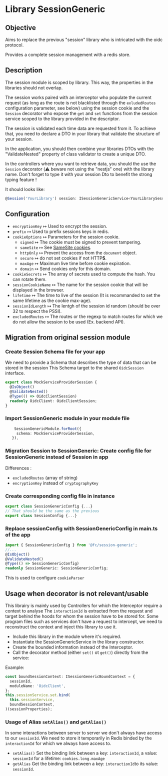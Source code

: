 # Library SessionGeneric

## Objective

Aims to replace the previous "session" library who is intricated with the oidc protocol.

Provides a complete session management with a redis store.

## Description

The session module is scoped by library. This way, the properties in the libraries should not overlap.

The session works paired with an interceptor who populate the current request (as long as the route is not blacklisted through the `exludedRoutes` configuration parameter, see below) using the session cookie and the `Session` decorator who expose the `get` and `set` functions from the session service scoped to the library provided in the descriptor.

The session is validated each time data are requested from it. To achieve that, you need to declare a DTO in your library that validate the structure of your session.

In the application, you should then combine your libraries DTOs with the "ValidateNested" property of class validator to create a unique DTO.

In the controllers where you want to retrieve data, you should the use the `Session` decorator (⚠️ beware not using the "nestjs" one) with the library name. Don't forget to type it with your session Dto to benefit the strong typing feature !

It should looks like:

```typescript
@Session('YourLibrary') session: ISessionGenericService<YourLibrarySessionDto>
```

## Configuration

- `encryptionKey` ↦ Used to encrypt the session.
- `prefix` ↦ Used to prefix sessions keys in redis.
- `cookieOptions` ↦ Parameters for the session cookie.
  - `signed` ↦ The cookie must be signed to prevent tampering.
  - `sameSite` ↦ See [SameSite cookies](https://developer.mozilla.org/en-US/docs/Web/HTTP/Headers/Set-Cookie/SameSite).
  - `httpOnly` ↦ Prevent the access from the `document` object.
  - `secure` ↦ do not set cookies if not HTTP**S**.
  - `maxAge` ↦ Maximum live time before cookie expiration.
  - `domain` ↦ Send cookies only for this domain.
- `cookieSecrets` ↦ The array of secrets used to compute the hash. You can rotate them.
- `sessionCookieName` ↦ The name for the session cookie that will be displayed in the browser.
- `lifetime` ↦ The time to live of the session (It is recommanded to set the same lifetime as the cookie max-age).
- `sessionIdLength` ↦ The lentgh of the session id random (should be over 32 to respect the PSSI).
- `excludedRoutes` ↦ The routes or the regexp to match routes for which we do not allow the session to be used (Ex. backend API).

## Migration from original session module

### Create Session Schema file for your app

We need to provide a Schema that describes the type of data that can be stored in the session
This Schema target to the shared `OidcSession` interface.

```typescript
export class MockServiceProviderSession {
  @IsObject()
  @ValidateNested()
  @Type(() => OidcClientSession)
  readonly OidcClient: OidcClientSession;
}
```

### Import SessionGeneric module in your module file

```typescript
    SessionGenericModule.forRoot({
     schema: MockServiceProviderSession,
   }),
```

### Migration Session to SessionGeneric: Create config file for SessionGeneric instead of Session in app

Differences :

- `excludedRoutes` (array of string)
- `encryptionKey` instead of `cryptographyKey`

### Create corresponding config file in instance

```typescript
export class SessionGenericConfig {...}
// That should be the same as the previous
export class SessionConfig {...}
```

### Replace sessionConfig with SessionGenericConfig in main.ts of the app

```typescript
import { SessionGenericConfig } from '@fc/session-generic';
//...
@IsObject()
@ValidateNested()
@Type(() => SessionGenericConfig)
readonly SessionGeneric: SessionGenericConfig;
```

This is used to configure `cookieParser`

## Usage when decorator is not relevant/usable

This librairy is mainly used by Controllers for which the Interceptor require a context to analyse
The `interactionId` is extracted from the request and target behind the hoods for whom the session have to be stored for.
Some program files such as services don't have a request to intercept, we need to reconstruct the context and inject this library to use it.

- Include this library in the module where it's required.
- Instantiate the SessionGenericService in the library constructor.
- Create the bounded information instead of the Interceptor.
- Call the decorator method (either `set()` ot `get()`) directly from the service:

Example:

```typescript
const boundSessionContext: ISessionGenericBoundContext = {
  sessionId,
  moduleName: 'OidcClient',
};
this.sessionService.set.bind(
  this.sessionService,
  boundSessionContext,
)(sessionProperties);
```

### Usage of Alias `setAlias()` and `getAlias()`

In some interactions between server to server we don't always have access to our `sessionId`.
We need to store it temporarily in Redis binded by the `interactionId` for which we always have access to.

- `setAlias()` Set the binding link between a key: `interactionId`, a value: `sessionId` for a lifetime: `cookies.long.maxAge`
- `getAlias` Get the binding link between a key: `interactionId`to its value: `sessionId`.
